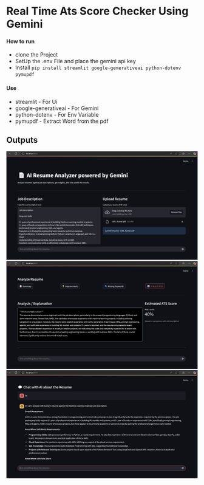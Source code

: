 # Real Time Ats Score Checker Using Gemini

#### How to run
- clone the Project
- SetUp the .env File and place the gemini api key
- Install `pip install streamlit google-generativeai python-dotenv pymupdf` 

#### Use
- streamlit - For Ui
- google-generativeai - For Gemini
- python-dotenv - For Env Variable
- pymupdf - Extract Word from the pdf
## Outputs

![img1](screenShots/page1.png)
![img1](screenShots/page2.png)
![img1](screenShots/page3.png)